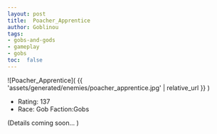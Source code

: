 ```yaml
---
layout: post
title:  Poacher_Apprentice
author: Goblinou
tags:
- gobs-and-gods
- gameplay
- gobs
toc:  false
---
```


![Poacher_Apprentice]( {{ 'assets/generated/enemies/poacher_apprentice.jpg' | relative_url }} )
- Rating: 137
- Race: Gob  Faction:Gobs

(Details coming soon... )